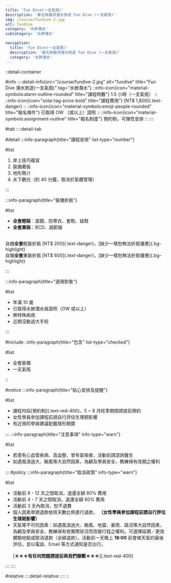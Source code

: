```yaml
---
title: 'Fun Dive(一支氣瓶)'
description: '東北角龍洞潛水旅遊 Fun Dive (一支氣瓶)'
img: /course/fundive-2.jpg
alt: fundive
category: '水肺潛水'
subCategory: '水肺潛水'

navigation:
  title: 'Fun Dive(一支氣瓶)'
  description: '東北角龍洞潛水旅遊 Fun Dive (一支氣瓶)'
  category: '水肺潛水'
---
```


::detail-container

#info
::::detail-info{src="/course/fundive-2.jpg" alt="fundive" title="Fun Dive 潛水旅遊(一支氣瓶)" tag="水肺潛水"}
::info-icon{icon="material-symbols:alarm-outline-rounded" title="課程時數"}
1.5 小時（一支氣瓶）
::
::info-icon{icon="solar:tag-price-bold" title="課程費用"}
[NT$ 1,800]{.text-danger}
::
::info-icon{icon="material-symbols:emoji-people-rounded" title="報名條件"}
已取得 OW （或以上）證照
::
::info-icon{icon="material-symbols:assignment-outline" title="報名制度"}
預約制，可彈性安排
::
::::

#tab
::::detail-tab

#detail
:::info-paragraph{title="課程安排" list-type="number"}

#list

1. 岸上技巧複習
2. 裝備著裝
3. 地形簡介
4. 水下觀光（約 40 分鐘，取決於氣體管理）

:::

:::info-paragraph{title="裝備折抵"}

#list

- **全套輕裝**：面鏡、防寒衣、套鞋、蛙鞋
- **全套重裝**：BCD、調節器
  <br />
  <br />

自備**全套**輕裝折抵 [NT$ 200]{.text-danger}，[缺少一樣恕無法折抵優惠]{.bg-highlight}  
自備**全套**重裝折抵 [NT$ 600]{.text-danger}，[缺少一樣恕無法折抵優惠]{.bg-highlight}

:::

:::info-paragraph{title="適用對象"}

#list

- 年滿 10 歲
- 已取得水肺潛水員證照（OW 或以上）
- 無特殊疾病
- 近期沒動過大手術

:::

#include
::info-paragraph{title="包含" list-type="checked"}

#list

- 全套裝備
- 一支氣瓶

::

#notice
:::info-paragraph{title="貼心安排及提醒"}

#list

- 課程均採[預約制]{.text-red-400}，5 ~ 8 月旺季期間請提前預約
- 女性學員參加課程前請自行評估生理期影響
- 有近視的學員建議配戴隱形眼鏡

:::
:::info-paragraph{title="注意事項" info-type="warn"}

#list

- 若患有心血管疾病、高血壓、曾有氣喘者，活動前請諮詢醫生
- 如遇風浪過大、颱風等大自然因素，為顧及學員安全，教練保有改期之權利

:::
#policy
:::info-paragraph{title="取消政策" info-type="warn"}

#list

- 活動前 8 - 12 天之間取消，退還全額 80% 費用
- 活動前 4 - 7 天之間取消，退還全額 60% 費用
- 活動前 3 天內取消，恕不退費
- 個人因素申請退款依照天數比例進行退款。
  **（女性學員參加課程前請自行評估生理期影響）**
- 天氣等不可抗因素：如遇風浪過大、颱風、地震、豪雨、路況等大自然因素，為顧及學員安全，教練保有依實際狀況而改變行程之權利。可選擇延期／更改體驗地點或取消退款（全額退款），活動前一天晚上 **18:00** 前會做天氣的最後評估，並以電話、Email 等方式通知是否出行。
  <br /><br />
  [**＊＊＊有任何問題請提前與我們聯繫＊＊＊**]{.text-red-400}

:::
::::

#relative
::::detail-relative
::::
::
